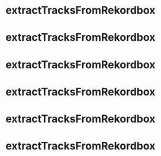 # extractTracksFromRekordbox
# extractTracksFromRekordbox
# extractTracksFromRekordbox
# extractTracksFromRekordbox
# extractTracksFromRekordbox
# extractTracksFromRekordbox
